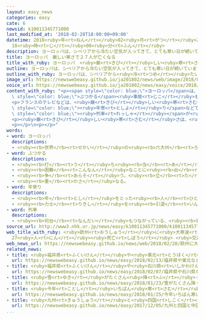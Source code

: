 ```yaml
---
layout: easy_news
categories: easy
cate: 6
newsid: k10011345771000
last_modified_at: '2018-02-28T18:00:00+09:00'
datetime: 2018<ruby>年<rt>ねん</rt></ruby>02<ruby>月<rt>がつ</rt></ruby>28<ruby>日<rt>にち</rt></ruby>
  18<ruby>時<rt>じ</rt></ruby>00<ruby>分<rt>ふん</rt></ruby>
description: ヨーロッパは、シベリアから冷たい空気が入ってきて、とても寒い日が続いています。
title: ヨーロッパ　厳しい寒さで２７人が亡くなる
title_with_ruby: ヨーロッパ　<ruby>厳<rt>きび</rt></ruby>しい<ruby>寒<rt>さむ</rt></ruby>さで２７<ruby>人<rt>にん</rt></ruby>が<ruby>亡<rt>な</rt></ruby>くなる
outline: ヨーロッパは、シベリアから冷たい空気が入ってきて、とても寒い日が続いています。
outline_with_ruby: ヨーロッパは、シベリアから<ruby>冷<rt>つめ</rt></ruby>たい<ruby>空気<rt>くうき</rt></ruby>が<ruby>入<rt>はい</rt></ruby>ってきて、とても<ruby>寒<rt>さむ</rt></ruby>い<ruby>日<rt>ひ</rt></ruby>が<ruby>続<rt>つづ</rt></ruby>いています。
image_url: https://newswebeasy.github.io/ja201802/news/web/image/2018/02/28/K10011345771_1802280924_1802280934_01_02.jpg
voice_url: https://newswebeasy.github.io/ja201802/news/easy/voice/2018/02/28/k10011345771000.mp3
content_with_ruby: "<p><span style=\"color: blue;\">ヨーロッパ</span>は、シベリアから<ruby>冷<rt>つめ</rt></ruby>たい<ruby>空気<rt>くうき</rt></ruby>が<ruby>入<rt>はい</rt></ruby>ってきて、とても<ruby>寒<rt>さむ</rt></ruby>い<ruby>日<rt>ひ</rt></ruby>が<ruby>続<rt>つづ</rt></ruby>いています。<ruby>雪<rt>ゆき</rt></ruby>もたくさん<ruby>降<rt>ふ</rt></ruby>っていて、<ruby>通<rt>とお</rt></ruby>ることができない<ruby>道<rt>みち</rt></ruby>もあります。<ruby>車<rt>くるま</rt></ruby>が<span\
  \ style=\"color: blue;\">ぶつかる</span><ruby>事故<rt>じこ</rt></ruby>も<ruby>続<rt>つづ</rt></ruby>いています。</p>\n\
  <p>フランスのテレビなどは、<ruby>厳<rt>きび</rt></ruby>しい<ruby>寒<rt>さむ</rt></ruby>さのためフランスやポーランドなど６つの<ruby>国<rt>くに</rt></ruby>で、２３<ruby>人<rt>にん</rt></ruby>が<ruby>亡<rt>な</rt></ruby>くなったと<ruby>伝<rt>つた</rt></ruby>えています。<ruby>道<rt>みち</rt></ruby>で<ruby>生活<rt>せいかつ</rt></ruby>していた<ruby>人<rt>ひと</rt></ruby>やお<span\
  \ style=\"color: blue;\"><ruby>年寄<rt>としよ</rt></ruby>り</span>などです。</p>\n<p>イギリスのテレビによると、イギリスでは<ruby>雪<rt>ゆき</rt></ruby>が<ruby>原因<rt>げんいん</rt></ruby>の<ruby>交通事故<rt>こうつうじこ</rt></ruby>で４<ruby>人<rt>にん</rt></ruby>が<ruby>亡<rt>な</rt></ruby>くなりました。たくさんの<ruby>学校<rt>がっこう</rt></ruby>が<ruby>休<rt>やす</rt></ruby>みになって、<ruby>多<rt>おお</rt></ruby>くの<span\
  \ style=\"color: blue;\"><ruby>列車<rt>れっしゃ</rt></ruby></span>が<ruby>運転<rt>うんてん</rt></ruby>をやめています。</p>\n\
  <p><ruby>厳<rt>きび</rt></ruby>しい<ruby>寒<rt>さむ</rt></ruby>さは、<ruby>来週<rt>らいしゅう</rt></ruby>まで<ruby>続<rt>つづ</rt></ruby>く<ruby>所<rt>ところ</rt></ruby>もありそうです。</p>\n\
  <p></p>\n<p></p>"
words:
- word: ヨーロッパ
  descriptions:
  - <ruby><rb>世界</rb><rt>せかい</rt></ruby>の<ruby><rb>六大州</rb><rt>ろくだいしゅう</rt></ruby>の<ruby><rb>一</rb><rt>ひと</rt></ruby>つ。アジアの<ruby><rb>北西</rb><rt>ほくせい</rt></ruby>、アフリカの<ruby><rb>北</rb><rt>きた</rt></ruby>にある。<ruby><rb>産業</rb><rt>さんぎょう</rt></ruby>や<ruby><rb>文化</rb><rt>ぶんか</rt></ruby>が<ruby><rb>発達</rb><rt>はったつ</rt></ruby>した<ruby><rb>国</rb><rt>くに</rt></ruby>が<ruby><rb>多</rb><rt>おお</rt></ruby>い。
- word: ぶつかる
  descriptions:
  - <ruby><rb>打</rb><rt>う</rt></ruby>ち<ruby><rb>当</rb><rt>あ</rt></ruby>たる。つき<ruby><rb>当</rb><rt>あ</rt></ruby>たる。
  - <ruby><rb>困難</rb><rt>こんなん</rt></ruby>なことに<ruby><rb>出</rb><rt>で</rt></ruby>あう。
  - <ruby><rb>争</rb><rt>あらそ</rt></ruby>う。<ruby><rb>立</rb><rt>た</rt></ruby>ち<ruby><rb>向</rb><rt>む</rt></ruby>かう。
  - <ruby><rb>重</rb><rt>かさ</rt></ruby>なる。
- word: 年寄り
  descriptions:
  - <ruby><rb>年</rb><rt>とし</rt></ruby>をとった<ruby><rb>人</rb><rt>ひと</rt></ruby>。<ruby><rb>老人</rb><rt>ろうじん</rt></ruby>。
  - <ruby><rb>力士</rb><rt>りきし</rt></ruby>を<ruby><rb>引退</rb><rt>いんたい</rt></ruby>して、<ruby><rb>日本</rb><rt>にほん</rt></ruby><ruby><rb>相撲</rb><rt>すもう</rt></ruby><ruby><rb>協会</rb><rt>きょうかい</rt></ruby>の<ruby><rb>役員</rb><rt>やくいん</rt></ruby>になった<ruby><rb>人</rb><rt>ひと</rt></ruby>。
- word: 列車
  descriptions:
  - <ruby><rb>何台</rb><rt>なんだい</rt></ruby>もつながっている、<ruby><rb>客車</rb><rt>きゃくしゃ</rt></ruby>や<ruby><rb>貨車</rb><rt>かしゃ</rt></ruby>。
source_url: http://www3.nhk.or.jp/news/easy/k10011345771000/k10011345771000.html
web_title_with_ruby: <ruby>欧州<rt>おうしゅう</rt></ruby>に<ruby>大寒波<rt>だいかんぱ</rt></ruby>
  27<ruby>人<rt>にん</rt></ruby><ruby>死亡<rt>しぼう</rt></ruby> <ruby>交通<rt>こうつう</rt></ruby><ruby>機関<rt>きかん</rt></ruby>にも<ruby>影響<rt>えいきょう</rt></ruby>
web_news_url: https://newswebeasy.github.io/news/web/2018/02/28/欧州に大寒波-27人死亡-交通機関にも影響
related_news:
- title: <ruby>福井県<rt>ふくいけん</rt></ruby>や<ruby>東北<rt>とうほく</rt></ruby>などで<ruby>雪<rt>ゆき</rt></ruby>が<ruby>続<rt>つづ</rt></ruby>くので<ruby>気<rt>き</rt></ruby>をつけて
  url: https://newswebeasy.github.io/news/easy/2018/02/13/福井県や東北などで雪が続くので気をつけて
- title: <ruby>福井県<rt>ふくいけん</rt></ruby>や<ruby>石川県<rt>いしかわけん</rt></ruby>などで<ruby>雪<rt>ゆき</rt></ruby>がたくさん<ruby>降<rt>ふ</rt></ruby>っている
  url: https://newswebeasy.github.io/news/easy/2018/02/07/福井県や石川県などで雪がたくさん降っている
- title: <ruby>雪<rt>ゆき</rt></ruby>がたくさん<ruby>降<rt>ふ</rt></ruby>って<ruby>東京<rt>とうきょう</rt></ruby>の<ruby>中心<rt>ちゅうしん</rt></ruby>で２３ｃm<ruby>積<rt>つ</rt></ruby>もる
  url: https://newswebeasy.github.io/news/easy/2018/01/23/雪がたくさん降って東京の中心で23cm積もる
- title: <ruby>今年<rt>ことし</rt></ruby>いちばん<ruby>寒<rt>さむ</rt></ruby>い<ruby>朝<rt>あさ</rt></ruby>　<ruby>東京<rt>とうきょう</rt></ruby>でもー４℃
  url: https://newswebeasy.github.io/news/easy/2018/01/25/今年いちばん寒い朝-東京でもー4C
- title: <ruby>九州<rt>きゅうしゅう</rt></ruby>と<ruby>四国<rt>しこく</rt></ruby>と<ruby>中国地方<rt>ちゅうごくちほう</rt></ruby>で<ruby>初雪<rt>はつゆき</rt></ruby>
  url: https://newswebeasy.github.io/news/easy/2017/12/05/九州と四国と中国地方で初雪
...
```

